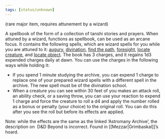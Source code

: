 ```yaml
---
tags: [status/unknown]
---
```


(rare major item, requires attunement by a wizard)

A spellbook of the form of a collection of tanshi stories and prayers. When attuned by a wizard, functions as spellbook, can be used as an arcane focus. It contains the following spells, which are wizard spells for you while you are attuned to it: [augury](https://www.dndbeyond.com/spells/augury), [divination](https://www.dndbeyond.com/spells/divination), [find the path](https://www.dndbeyond.com/spells/find-the-path), [foresight](https://www.dndbeyond.com/spells/foresight), [locate creature](https://www.dndbeyond.com/spells/locate-creature), and [locate object](https://www.dndbeyond.com/spells/locate-object). The book has 3 charges, and it regains 1d3 expended charges daily at dawn. You can use the charges in the following ways while holding it:

- If you spend 1 minute studying the archive, you can expend 1 charge to replace one of your prepared wizard spells with a different spell in the archive. The new spell must be of the divination school.
- When a creature you can see within 30 feet of you makes an attack roll, an ability check, or a saving throw, you can use your reaction to expend 1 charge and force the creature to roll a d4 and apply the number rolled as a bonus or penalty (your choice) to the original roll. You can do this after you see the roll but before its effects are applied. 

Note: while the effects are the same as the linked ‘Astromany Archive’, the description on  D&D Beyond is incorrect. Found in [[Mezzar|Grimbaskal]]’s hoard.